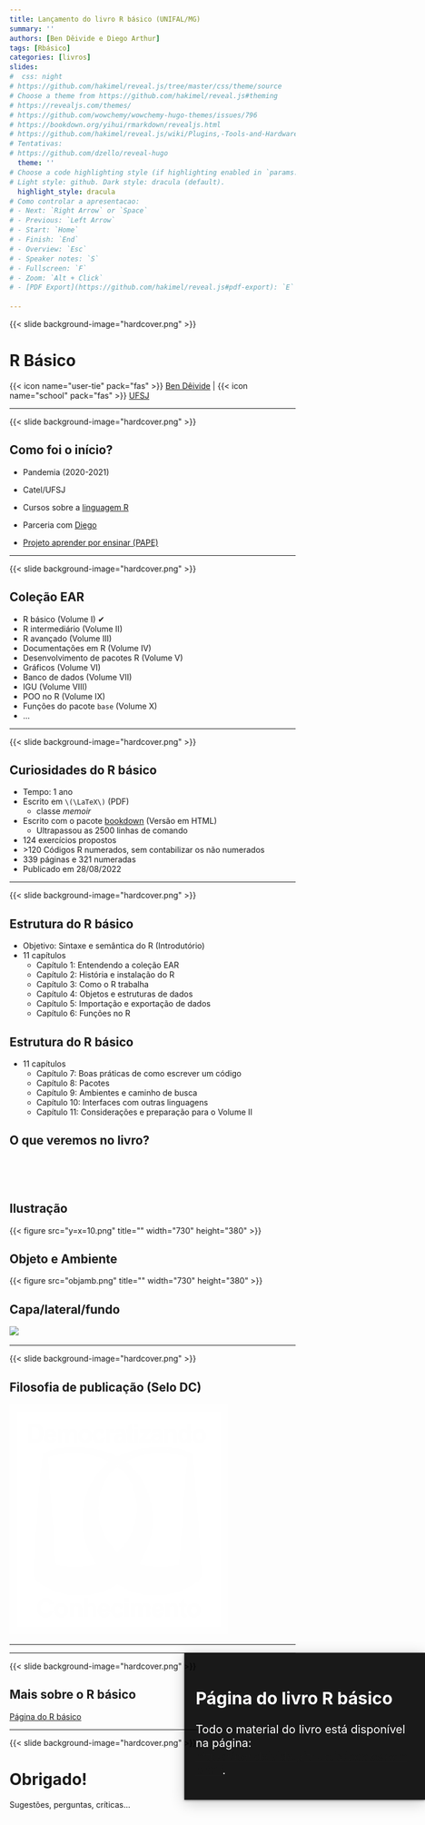 ```yaml
---
title: Lançamento do livro R básico (UNIFAL/MG)
summary: ''
authors: [Ben Dêivide e Diego Arthur]
tags: [Rbásico]
categories: [livros]
slides:
#  css: night
# https://github.com/hakimel/reveal.js/tree/master/css/theme/source
# Choose a theme from https://github.com/hakimel/reveal.js#theming
# https://revealjs.com/themes/
# https://github.com/wowchemy/wowchemy-hugo-themes/issues/796
# https://bookdown.org/yihui/rmarkdown/revealjs.html
# https://github.com/hakimel/reveal.js/wiki/Plugins,-Tools-and-Hardware
# Tentativas:
# https://github.com/dzello/reveal-hugo
  theme: ''
# Choose a code highlighting style (if highlighting enabled in `params.toml`)
# Light style: github. Dark style: dracula (default).
  highlight_style: dracula
# Como controlar a apresentacao:
# - Next: `Right Arrow` or `Space`
# - Previous: `Left Arrow`
# - Start: `Home`
# - Finish: `End`
# - Overview: `Esc`
# - Speaker notes: `S`
# - Fullscreen: `F`
# - Zoom: `Alt + Click`
# - [PDF Export](https://github.com/hakimel/reveal.js#pdf-export): `E`

---
```



{{< slide background-image="hardcover.png" >}}
# R Básico
{{< icon name="user-tie" pack="fas" >}} [Ben Dêivide](https://bendeivide.github.io/) | 
{{< icon name="school" pack="fas" >}} [UFSJ](https://www.ufsj.edu.br/) 

---

{{< slide background-image="hardcover.png" >}}

<section>
<h2>Como foi o início?</h2>

<ul>
<li class="fragment" data-fragment-index="1">

Pandemia (2020-2021)

</li>

<li class="fragment" data-fragment-index="2">

Catel/UFSJ

</li>

<li class="fragment" data-fragment-index="3">

Cursos sobre a [linguagem R](https://bendeivide.github.io/cursor/)

</li>

<li class="fragment" data-fragment-index="4">

Parceria com [Diego](https://digoarthur.github.io/)

</li>

<li class="fragment" data-fragment-index="5">

[Projeto aprender por ensinar (PAPE)](https://bendeivide.github.io/project/projape/)

</li>
</ul>

</section>

---

{{< slide background-image="hardcover.png" >}}

## Coleção EAR

- R básico (Volume I) ✔
- R intermediário (Volume II)
- R avançado (Volume III)
- Documentações em R (Volume IV)
- Desenvolvimento de pacotes R (Volume V)
- Gráficos (Volume VI)
- Banco de dados (Volume VII)
- IGU (Volume VIII)
- POO no R (Volume IX)
- Funções do pacote `base` (Volume X)
- ...

<!-- --- -->

<!-- {{< slide background-image="hardcover.png" >}} -->

<!-- <section> -->
<!-- <h2>Agradecimentos </h2> -->

<!--   - Rodrigo Ronchi Rossi Costa (UFSJ) -->
<!--   - Fernando Augusto Teixeira (UFSJ)  -->
<!--   - Sérgio de Oliveira (UFSJ) -->
<!--   - Jose Eloy Ottoni (UFSJ) -->
<!--   - Daniel Furtado Ferreira (UFLA) -->
<!--   - Janilson Pinheiro de Assis (UFERSA) -->
<!--   - Wesley de Oliveira Santos (UFERSA) -->
<!--   - Allanna Darlene  Vilaça (UNIFACVEST) -->
<!--   - Tiago Olivoto (UFSC) -->

<!-- </section> -->
<!-- <section> -->
<!-- <h2>Agradecimentos </h2> -->

<!--   - Felipe Andrade  Velozo (UNIFAL) -->
<!--   - Julio Cezar Gonçalves de Freitas (UFPA) -->
<!--   - Regina Albanese Pose (USCS) -->
<!--   - Dulcídia Carlos Guezimane Ernesto (UFLA) -->
<!--   - José Edimar Vieira Costa Júnior (UFLA) -->
<!--   - André da Silva Pereira (UPF) -->
<!--   - Miguel Angel Acosta Chinchilla (*Alliance Bioversity* - CIAT)  -->
<!--   - Daniel Vicente Batista (Univesp)  -->

<!-- </section> -->

---

{{< slide background-image="hardcover.png" >}}

## Curiosidades do R básico

- Tempo: 1 ano
- Escrito em `\(\LaTeX\)` (PDF)
  - classe *memoir*
- Escrito com o pacote [bookdown](https://bookdown.org/yihui/bookdown/) (Versão em HTML)
  - Ultrapassou as 2500 linhas de comando
- 124 exercícios propostos
- $>$120 Códigos R numerados, sem contabilizar os não numerados
- 339 páginas e 321 numeradas
- Publicado em 28/08/2022

---

{{< slide background-image="hardcover.png" >}}

<section>
<h2>Estrutura do R básico</h2>

- Objetivo: Sintaxe e semântica do R (Introdutório)
- 11 capítulos
  - Capítulo 1: Entendendo a coleção EAR
  - Capítulo 2: História e instalação do R
  - Capítulo 3: Como o R trabalha
  - Capítulo 4: Objetos e estruturas de dados
  - Capítulo 5: Importação e exportação de dados
  - Capítulo 6: Funções no R

</section>

<section>
<h2>Estrutura do R básico</h2>

- 11 capítulos
  - Capítulo 7: Boas práticas de como escrever um código
  - Capítulo 8: Pacotes
  - Capítulo 9: Ambientes e caminho de busca
  - Capítulo 10: Interfaces com outras linguagens
  - Capítulo 11: Considerações e preparação para o Volume II

</section>

<section>
<h2>O que veremos no livro?</h2>
<pre data-id="code-animation">
<code class="hljs" data-trim data-line-numbers="|2,5|1-6">
<script type="text/template">
  x <- 10
  lobstr::obj_addr(x)
  ## [1] "0xf8a104fc20"
  y <- x
  lobstr::obj_addr(y)
  ## [1] "0xf8a104fc20"
</script>
</code>
</pre>
</section>



<section>
<h2> Ilustração </h2>

{{< figure src="y=x=10.png" title="" width="730" height="380" >}}

</section>

<section>

<h2> Objeto e Ambiente </h2>

{{< figure src="objamb.png" title="" width="730" height="380" >}}

</section>

<section>
<h2>Capa/lateral/fundo</h2>

![](cover-back-front.png)

</section>

---

{{< slide background-image="hardcover.png" >}}

## Filosofia de publicação (Selo DC)

[![](SeloDC-branco.png)](https://bendeivide.github.io/dc/)

---


<section data-background-iframe="/books/eambr01" data-background-interactive>
	<div style="position: absolute; width: 40%; right: 0; box-shadow: 0 1px 4px rgba(0,0,0,0.5), 0 5px 25px rgba(0,0,0,0.2); background-color: rgba(0, 0, 0, 0.9); color: #fff; padding: 20px; font-size: 20px; text-align: left;">
		<h2>Página do livro R básico</h2>
		<p>Todo o material do livro está disponível na página: <a href="https://bendeivide.github.io/books/eambr01/">https://bendeivide.github.io/books/eambr01/</a>.</p>
	</div>
</section>

---

{{< slide background-image="hardcover.png" >}}

## Mais sobre o R básico

[Página do R básico](https://bendeivide.github.io/books/eambr01/)

---

{{< slide background-image="hardcover.png" >}}

# Obrigado! 

Sugestões, perguntas, críticas...
